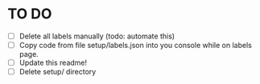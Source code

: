 # TO DO
- [ ] Delete all labels manually (todo: automate this)
- [ ] Copy code from file setup/labels.json into you console while on labels page.
- [ ] Update this readme!
- [ ] Delete setup/ directory
